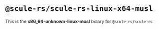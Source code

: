 # `@scule-rs/scule-rs-linux-x64-musl`

This is the **x86_64-unknown-linux-musl** binary for `@scule-rs/scule-rs`

